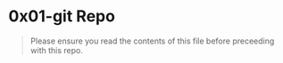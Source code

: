# 0x01-git Repo

> Please ensure you read the contents of this file before preceeding with this repo.